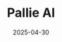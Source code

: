 ---  
layout: startup_page  
title: "Pallie AI"  
id: "pallie.ai"  
permalink: "/pallieaipallie.ai04302025/"  
website: "https://pallie.ai/"  
funding_round: "Pre-Seed"  
funding_amount: "$2M"  
investors: "True Ventures, Palta"  
about: "Pallie AI develops an AI-powered companion that supports health and wellbeing. It acts as a friend, confidant, and wellness coach, providing users with personalized wellness support and Apple Health data analysis within their preferred messaging app. The AI aims to combat loneliness and promote healthier lifestyles through natural, empathetic interaction."  
markets: "AI, Healthtech"  
hq: "San Francisco, California, United States"  
founded_year: "2024"  
linkedin: "https://www.linkedin.com/company/pallieai"  
twitter: "https://twitter.com/pallieai"  
instagram: ""  
facebook: ""  
crunchbase: ""  
pitchbook: "https://pitchbook.com/profiles/company/819325-09"  

date_display: "30-Apr-2025"  
date: "2025-04-30"

# SEO Optimization  
meta_title: "Pallie AI - Pre-Seed Funding ($2M)"  
meta_description: "Pallie AI, Pallie AI develops an AI-powered companion that supports health and wellbeing. It acts as a friend, confidant, and wellness coach, providing users wit..."  
meta_keywords: "Pallie AI, AI, Healthtech, Pre-Seed funding"  
canonical_url: "https://startup.projectstartups.com/pallieaipallie.ai04302025/"  
---